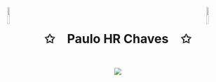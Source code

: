 <img align="left" src="https://blueprinteventsja.com/wp-content/uploads/2019/11/gif-bounce-arrow-2.gif" width="10%" style="display:inline;">
<img align="right" src="https://blueprinteventsja.com/wp-content/uploads/2019/11/gif-bounce-arrow-2.gif" width="10%" style="display:inline;">
<br>
<p align="center">
    <h1 align="center">✩&emsp;Paulo HR Chaves&emsp;✩</h1>
</p>
<br>
<p align="center">
    <img src="https://readme-typing-svg.herokuapp.com/?lines=Olá;-Bem-vindo+ao+meu+perfil!;XDChaves!&font=Fira%20Code&color=%ffffff&center=true&width=280&height=50">
</p>
<br>
